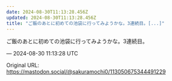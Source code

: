 ```yaml
---
date: 2024-08-30T11:13:28.456Z
updated: 2024-08-30T11:13:28.456Z
title: "ご飯のあとに初めての池袋に行ってみようかな。3連続目。[...]"
---
```


<p>ご飯のあとに初めての池袋に行ってみようかな。3連続目。</p>

&mdash; 2024-08-30 11:13:28 UTC

Original URL: https://mastodon.social/@sakuramochi0/113050675344491229
